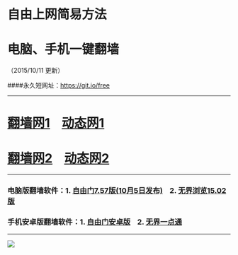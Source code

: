# 自由上网简易方法
# 电脑、手机一键翻墙
（2015/10/11 更新）

####永久短网址：https://git.io/free

***

# <a href="https://dggchoya06912.cloudfront.net/fq01.php?id=1" target="_blank">翻墙网1</a>&nbsp;&nbsp;&nbsp;&nbsp;<a href="https://d3uzd7cb4l12h3.cloudfront.net/dtwdl01.php/1011" target="_blank">动态网1</a>

# <a href="https://dysnhgglc68sg.cloudfront.net/fq01.php?id=2" target="_blank">翻墙网2</a>&nbsp;&nbsp;&nbsp;&nbsp;<a href="https://dysnhgglc68sg.cloudfront.net/dtwdl0.php/1011" target="_blank">动态网2</a>

***

### 电脑版翻墙软件：1. <a href="https://d2b6pqj3d6niba.cloudfront.net/fgget.php?fid=fg757p.zip" target="_blank">自由门7.57版(10月5日发布)</a>&nbsp;&nbsp;&nbsp;&nbsp;2. <a href="https://d2b6pqj3d6niba.cloudfront.net/fgget.php?fid=u1502.zip" target="_blank">无界浏览15.02版</a>

### 手机安卓版翻墙软件：1. <a href="https://d2b6pqj3d6niba.cloudfront.net/fgget.php?fid=fgma32.apk" target="_blank">自由门安卓版</a>&nbsp;&nbsp;&nbsp;&nbsp;2. <a href="https://d2b6pqj3d6niba.cloudfront.net/fgget.php?fid=um3.2.apk" target="_blank">无界一点通</a>

***

<a href="https://github.com/zhen99425/free/blob/master/README.md" target="_blank"><img src="https://d1ydyrxhutkqmg.cloudfront.net/pic/yjfq0.png"></a>  
